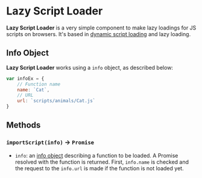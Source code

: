 # Lazy Script Loader
**Lazy Script Loader** is a very simple component to make lazy loadings for JS scripts on browsers. It's based in [dynamic script loading](http://unixpapa.com/js/dyna.html) and lazy loading.

## Info Object
__Lazy Script Loader__ works using a `info` object, as described below:
```js
var infoEx = {
    // Function name
    name: `Cat`,
    // URL
    url: `scripts/animals/Cat.js`
}
```

## Methods
### `importScript(info)` -> `Promise`
* `info`: an [info object](#info-object) describing a function to be loaded. A Promise resolved with the function is returned.
First, `info.name` is checked and the request to the `info.url` is made if the function is not loaded yet.